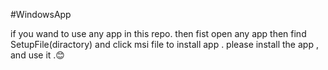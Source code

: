 #WindowsApp

if you wand to use any app in this repo. then fist open any app then find SetupFile(diractory) and click msi file to install app . please install the app , and use it .😊
